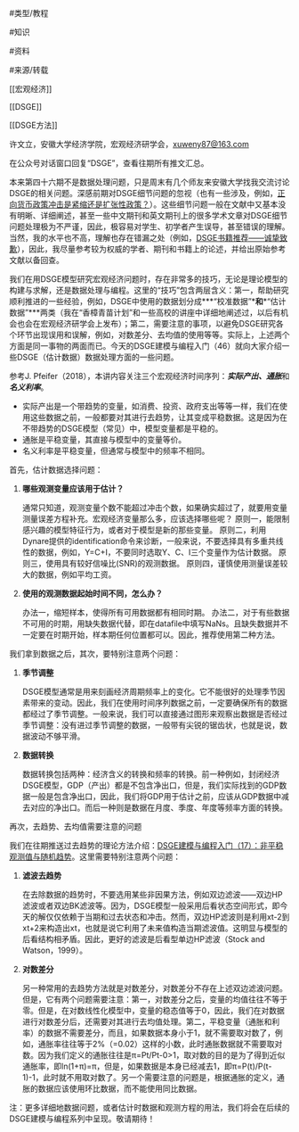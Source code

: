 #类型/教程

#知识 

#资料 

#来源/转载



[[宏观经济]]

[[DSGE]]

[[DSGE方法]]



许文立，安徽大学经济学院，宏观经济研学会，xuweny87@163.com



在公众号对话窗口回复“DSGE”，查看往期所有推文汇总。



本来第四十六期不是数据处理问题，只是周末有几个师友来安徽大学找我交流讨论DSGE的相关问题。深感前期对DSGE细节问题的忽视（也有一些涉及，例如，[正向货币政策冲击是紧缩还是扩张性政策？](http://mp.weixin.qq.com/s?__biz=MzAwODY5MDA3NA==&mid=2455728363&idx=1&sn=17f54efd68f2dbc4902de5a3d5740d4e&chksm=8cc0d01ebbb759083203c60bfb4b1de513d3b63a30e751fb66c4ee66c82c560bc97a80ae9212&scene=21#wechat_redirect)）。这些细节问题一般在文献中又基本没有明晰、详细阐述，甚至一些中文期刊和英文期刊上的很多学术文章对DSGE细节问题处理极为不严谨，因此，极容易对学生、初学者产生误导，甚至错误的理解。当然，我的水平也不高，理解也存在错漏之处（例如，[DSGE书籍推荐——诚挚致歉](http://mp.weixin.qq.com/s?__biz=MzAwODY5MDA3NA==&mid=2455728176&idx=1&sn=f2114a25f954fd7c762dd654c2f4ae70&chksm=8cc0d0c5bbb759d315a90296e0f4f3c7870be252f2b1f04b378f8ce9bf76dff816a5f204459a&scene=21#wechat_redirect)），因此，我尽量参考较为权威的学者、期刊和书籍上的论述，并给出原始参考文献以备回查。



我们在用DSGE模型研究宏观经济问题时，存在非常多的技巧，无论是理论模型的构建与求解，还是数据处理与编程。这里的“技巧”包含两层含义：第一，帮助研究顺利推进的一些经验，例如，DSGE中使用的数据划分成***“校准数据”\***和***“估计数据”***两类（我在“香樟青苗计划”和一些高校的讲座中详细地阐述过，以后有机会也会在宏观经济研学会上发布）；第二，需要注意的事项，以避免DSGE研究各个环节出现误用和误解，例如，对数差分、去均值的使用等等。实际上，上述两个方面是同一事物的两面而已。今天的DSGE建模与编程入门（46）就向大家介绍一些DSGE（估计数据）数据处理方面的一些问题。



参考J. Pfeifer（2018），本讲内容关注三个宏观经济时间序列：***实际产出、通胀***和***名义利率***。

- 实际产出是一个带趋势的变量，如消费、投资、政府支出等等一样，我们在使用这些数据之前，一般都要对其进行去趋势，让其变成平稳数据。这是因为在不带趋势的DSGE模型（常见）中，模型变量都是平稳的。
- 通胀是平稳变量，其直接与模型中的变量等价。
- 名义利率是平稳变量，但通常与模型中的频率不相同。



首先，估计数据选择问题：

1. **哪些观测变量应该用于估计？** 

   通常只知道，观测变量个数不能超过冲击个数，如果确实超过了，就要用变量测量误差方程补充。宏观经济变量那么多，应该选择哪些呢？ 原则一，能限制感兴趣的模型特征行为，或者对于模型是新的那些变量。 原则二，利用Dynare提供的identification命令来诊断，一般来说，不要选择具有多重共线性的数据，例如，Y=C+I，不要同时选取Y、C、I三个变量作为估计数据。 原则三，使用具有较好信噪比(SNR)的观测数据。 原则四，谨慎使用测量误差较大的数据，例如平均工资。

1. **使用的观测数据起始时间不同，怎么办？**

   办法一，缩短样本，使得所有可用数据都有相同时期。 办法二，对于有些数据不可用的时期，用缺失数据代替，即在datafile中填写NaNs。且缺失数据并不一定要在时期开始，样本期任何位置都可以。因此，推荐使用第二种方法。





我们拿到数据之后，其次，要特别注意两个问题：

1. **季节调整**

   DSGE模型通常是用来刻画经济周期频率上的变化。它不能很好的处理季节因素带来的变动。因此，我们在使用时间序列数据之前，一定要确保所有的数据都经过了季节调整。一般来说，我们可以直接通过图形来观察出数据是否经过季节调整：没有进过季节调整的数据，一般带有尖锐的锯齿状，也就是说，数据波动不够平滑。

1. **数据转换**

   数据转换包括两种：经济含义的转换和频率的转换。前一种例如，封闭经济DSGE模型，GDP（产出）都是不包含净出口，但是，我们实际找到的GDP数据一般是包含净出口，因此，我们将GDP用于估计之前，应该从GDP数据中减去对应的净出口。而后一种则是数据在月度、季度、年度等频率方面的转换。



再次，去趋势、去均值需要注意的问题

我们在往期推送过去趋势的理论方法介绍：[DSGE建模与编程入门（17）：非平稳观测值与随机趋势](http://mp.weixin.qq.com/s?__biz=MzAwODY5MDA3NA==&mid=2455727025&idx=1&sn=1b0cadc2c6e401da6f13121d021a0cbb&chksm=8cc0cb44bbb74252a333db2bdcca1bfd2adca743a4506509fddff246b72393c2d316c3042360&scene=21#wechat_redirect)。这里需要特别注意两个问题：

1. **滤波去趋势**

   在去除数据的趋势时，不要选用某些非因果方法，例如双边滤波——双边HP滤波或者双边BK滤波等。因为，DSGE模型一般采用后看状态空间形式，即今天的解仅仅依赖于当期和过去状态和冲击。然而，双边HP滤波则是利用xt-2到xt+2来构造出xt，也就是说它利用了未来值构造当期滤波值。这明显与模型的后看结构相矛盾。因此，更好的滤波是后看型单边HP滤波（Stock and Watson，1999）。

1. **对数差分**

   另一种常用的去趋势方法就是对数差分，对数差分不存在上述双边滤波问题。但是，它有两个问题需要注意：第一，对数差分之后，变量的均值往往不等于零。但是，在对数线性化模型中，变量的稳态值等于0，因此，我们在对数据进行对数差分后，还需要对其进行去均值处理。第二，平稳变量（通胀和利率）的数据不需要差分，而且，如果数据本身小于1，就不需要取对数了，例如，通胀率往往等于2%（=0.02）这样的小数，此时通胀数据就不需要取对数。因为我们定义的通胀往往是π=Pt/Pt-0>1，取对数的目的是为了得到近似通胀率，即ln(1+π)=π，但是，如果数据是本身已经减去1，即π=P(t)/P(t-1)-1，此时就不用取对数了。另一个需要注意的问题是，根据通胀的定义，通胀的数据应该使用环比数据，而不能使用同比数据。





注：更多详细地数据问题，或者估计时数据和观测方程的用法，我们将会在后续的DSGE建模与编程系列中呈现。敬请期待！